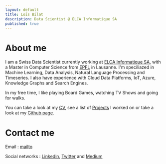 ```yaml
---
layout: default
title: Loïs Bilat
description: Data Scientist @ ELCA Informatique SA
published: true
---
```


# About me

I am a Swiss Data Scientist currently working at [ELCA Informatique SA](https://elca.ch), with a Master in Computer Science from [EPFL](https://epfl.ch) in Lausanne. 
I'm speciliazed in Machine Learning, Data Analysis, Natural Language Processing and Timeseries. I also have experience with Cloud Data Platforms, IoT, Azure, Knowledge Graphs and Search Engines.

In my free time, I like playing Board Games, watching TV Shows and going for walks.

You can take a look at my [CV](http://bilat.xyz/cv), see a list of [Projects](http://bilat.xyz/projects) I worked on or take a look at my [Github page](https://github.com/Billotais). 

# Contact me

Email : [mailto](mailto:bilat.xyz.contact.payee548@passinbox.com)


Social networks : [Linkedin](https://linkedin.com/in/lois-bilat), [Twitter](https://twitter.com/@Billotais) and [Medium](https://lois-bilat.medium.com/)
